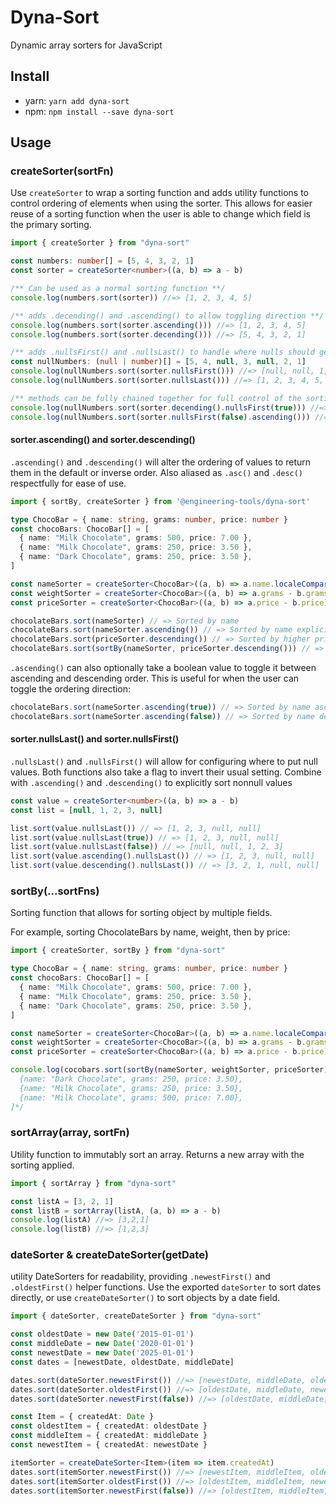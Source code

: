 Dyna-Sort
=========
Dynamic array sorters for JavaScript

Install
-------

- yarn: `yarn add dyna-sort`
- npm: `npm install --save dyna-sort`

Usage
-----

### createSorter(sortFn)

Use `createSorter` to wrap a sorting function and adds utility functions to
control ordering of elements when using the sorter. This allows for easier reuse
of a sorting function when the user is able to change which field is the primary
sorting.

```ts
import { createSorter } from "dyna-sort"

const numbers: number[] = [5, 4, 3, 2, 1]
const sorter = createSorter<number>((a, b) => a - b)

/** Can be used as a normal sorting function **/
console.log(numbers.sort(sorter)) //=> [1, 2, 3, 4, 5]

/** adds .decending() and .ascending() to allow toggling direction **/
console.log(numbers.sort(sorter.ascending())) //=> [1, 2, 3, 4, 5]
console.log(numbers.sort(sorter.decending())) //=> [5, 4, 3, 2, 1]

/** adds .nullsFirst() and .nullsLast() to handle where nulls should get moved in the list **/
const nullNumbers: (null | number)[] = [5, 4, null, 3, null, 2, 1]
console.log(nullNumbers.sort(sorter.nullsFirst())) //=> [null, null, 1, 2, 3, 4, 5]
console.log(nullNumbers.sort(sorter.nullsLast())) //=> [1, 2, 3, 4, 5, null, null]

/** methods can be fully chained together for full control of the sorting **/
console.log(nullNumbers.sort(sorter.decending().nullsFirst(true))) //=> [null, null, 5, 4, 3, 2, 1]
console.log(nullNumbers.sort(sorter.nullsFirst(false).ascending())) //=> [1, 2, 3, 4, 5, null, null]
```

#### sorter.ascending() and sorter.descending()

`.ascending()` and `.descending()` will alter the ordering of values to return
them in the default or inverse order. Also aliased as `.asc()` and `.desc()`
respectfully for ease of use.

```ts
import { sortBy, createSorter } from '@engineering-tools/dyna-sort'

type ChocoBar = { name: string, grams: number, price: number }
const chocoBars: ChocoBar[] = [
  { name: "Milk Chocolate", grams: 500, price: 7.00 },
  { name: "Milk Chocolate", grams: 250, price: 3.50 },
  { name: "Dark Chocolate", grams: 250, price: 3.50 },
]

const nameSorter = createSorter<ChocoBar>((a, b) => a.name.localeCompare(b.name))
const weightSorter = createSorter<ChocoBar>((a, b) => a.grams - b.grams)
const priceSorter = createSorter<ChocoBar>((a, b) => a.price - b.price)

chocolateBars.sort(nameSorter) // => Sorted by name
chocolateBars.sort(nameSorter.ascending()) // => Sorted by name explicitly
chocolateBars.sort(priceSorter.descending()) // => Sorted by higher prices first
chocolateBars.sort(sortBy(nameSorter, priceSorter.descending())) // => Sorted by name, then price descending
```

`.ascending()` can also optionally take a boolean value to toggle it between
ascending and descending order. This is useful for when the user can toggle
the ordering direction:

```ts
chocolateBars.sort(nameSorter.ascending(true)) // => Sorted by name ascending
chocolateBars.sort(nameSorter.ascending(false)) // => Sorted by name descending
```

#### sorter.nullsLast() and sorter.nullsFirst()

`.nullsLast()` and `.nullsFirst()` will allow for configuring where to put
null values. Both functions also take a flag to invert their usual setting.
Combine with `.ascending()` and `.descending()` to explicitly sort nonnull values

```ts
const value = createSorter<number>((a, b) => a - b)
const list = [null, 1, 2, 3, null]

list.sort(value.nullsLast()) // => [1, 2, 3, null, null]
list.sort(value.nullsLast(true)) // => [1, 2, 3, null, null]
list.sort(value.nullsLast(false)) // => [null, null, 1, 2, 3]
list.sort(value.ascending().nullsLast()) // => [1, 2, 3, null, null]
list.sort(value.descending().nullsLast()) // => [3, 2, 1, null, null]
```

### sortBy(...sortFns)

Sorting function that allows for sorting object by multiple fields.

For example, sorting ChocolateBars by name, weight, then by price:

```ts
import { createSorter, sortBy } from "dyna-sort"

type ChocoBar = { name: string, grams: number, price: number }
const chocoBars: ChocoBar[] = [
  { name: "Milk Chocolate", grams: 500, price: 7.00 },
  { name: "Milk Chocolate", grams: 250, price: 3.50 },
  { name: "Dark Chocolate", grams: 250, price: 3.50 },
]

const nameSorter = createSorter<ChocoBar>((a, b) => a.name.localeCompare(b.name))
const weightSorter = createSorter<ChocoBar>((a, b) => a.grams - b.grams)
const priceSorter = createSorter<ChocoBar>((a, b) => a.price - b.price)

console.log(cocobars.sort(sortBy(nameSorter, weightSorter, priceSorter))) /* => [
  {name: "Dark Chocolate", grams: 250, price: 3.50},
  {name: "Milk Chocolate", grams: 250, price: 3.50},
  {name: "Milk Chocolate", grams: 500, price: 7.00},
]*/
```

### sortArray(array, sortFn)

Utility function to immutably sort an array. Returns a new array with the
sorting applied.

```ts
import { sortArray } from "dyna-sort"

const listA = [3, 2, 1]
const listB = sortArray(listA, (a, b) => a - b)
console.log(listA) //=> [3,2,1]
console.log(listB) //=> [1,2,3]
```

### dateSorter & createDateSorter(getDate)

utility DateSorters for readability, providing `.newestFirst()` and `.oldestFirst()` 
helper functions. Use the exported `dateSorter` to sort dates directly, or use
`createDateSorter()` to sort objects by a date field.

```ts
import { dateSorter, createDateSorter } from "dyna-sort"

const oldestDate = new Date('2015-01-01')
const middleDate = new Date('2020-01-01')
const newestDate = new Date('2025-01-01')
const dates = [newestDate, oldestDate, middleDate]

dates.sort(dateSorter.newestFirst()) //=> [newestDate, middleDate, oldestDate]
dates.sort(dateSorter.oldestFirst()) //=> [oldestDate, middleDate, newestDate]
dates.sort(dateSorter.newestFirst(false)) //=> [oldestDate, middleDate, newestDate]

const Item = { createdAt: Date }
const oldestItem = { createdAt: oldestDate }
const middleItem = { createdAt: middleDate }
const newestItem = { createdAt: newestDate }

itemSorter = createDateSorter<Item>(item => item.createdAt)
dates.sort(itemSorter.newestFirst()) //=> [newestItem, middleItem, oldestItem]
dates.sort(itemSorter.oldestFirst()) //=> [oldestItem, middleItem, newestItem]
dates.sort(itemSorter.newestFirst(false)) //=> [oldestItem, middleItem, newestItem]
```
